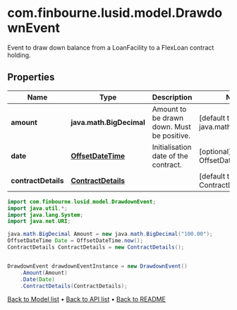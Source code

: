 # com.finbourne.lusid.model.DrawdownEvent
Event to draw down balance from a LoanFacility to a FlexLoan contract holding.

## Properties

Name | Type | Description | Notes
------------ | ------------- | ------------- | -------------
**amount** | **java.math.BigDecimal** | Amount to be drawn down. Must be positive. | [default to java.math.BigDecimal]
**date** | [**OffsetDateTime**](OffsetDateTime.md) | Initialisation date of the contract. | [optional] [default to OffsetDateTime]
**contractDetails** | [**ContractDetails**](ContractDetails.md) |  | [default to ContractDetails]

```java
import com.finbourne.lusid.model.DrawdownEvent;
import java.util.*;
import java.lang.System;
import java.net.URI;

java.math.BigDecimal Amount = new java.math.BigDecimal("100.00");
OffsetDateTime Date = OffsetDateTime.now();
ContractDetails ContractDetails = new ContractDetails();


DrawdownEvent drawdownEventInstance = new DrawdownEvent()
    .Amount(Amount)
    .Date(Date)
    .ContractDetails(ContractDetails);
```


[Back to Model list](../README.md#documentation-for-models) &#8226; [Back to API list](../README.md#documentation-for-api-endpoints) &#8226; [Back to README](../README.md)

